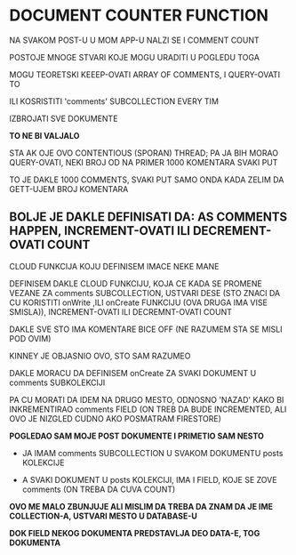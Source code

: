# DOCUMENT COUNTER FUNCTION

NA SVAKOM POST-U U MOM APP-U NALZI SE I COMMENT COUNT

POSTOJE MNOGE STVARI KOJE MOGU URADITI U POGLEDU TOGA

MOGU TEORETSKI KEEEP-OVATI ARRAY OF COMMENTS, I QUERY-OVATI TO

ILI KOSRISTITI 'comments' SUBCOLLECTION EVERY TIM

IZBROJATI SVE DOKUMENTE

**TO NE BI VALJALO**

STA AK OJE OVO CONTENTIOUS (SPORAN) THREAD; PA JA BIH MORAO QUERY-OVATI, NEKI BROJ OD NA PRIMER 1000 KOMENTARA SVAKI PUT

TO JE DAKLE 1000 COMMENTS, SVAKI PUT SAMO ONDA KADA ZELIM DA GETT-UJEM BROJ KOMENTARA

## BOLJE JE DAKLE DEFINISATI DA: AS COMMENTS HAPPEN, INCREMENT-OVATI ILI DECREMENT-OVATI COUNT

CLOUD FUNKCIJA KOJU DEFINISEM IMACE NEKE MANE

DEFINISEM DAKLE CLOUD FUNKCIJU, KOJA CE KADA SE PROMENE VEZANE ZA comments SUBCOLLECTION, USTVARI DESE (STO ZNACI DA CU KORISTITI onWrite ,ILI onCreate FUNKCIJU (OVA DRUGA IMA VISE SMISLA)), INCREMENT-OVATI ILI DECREMNT-OVATI COUNT

DAKLE SVE STO IMA KOMENTARE BICE OFF (NE RAZUMEM STA SE MISLI POD OVIM)

KINNEY JE OBJASNIO OVO, STO SAM RAZUMEO

DAKLE MORACU DA DEFINISEM onCreate ZA SVAKI DOKUMENT U comments SUBKOLEKCIJI

PA CU MORATI DA IDEM NA DRUGO MESTO, ODNOSNO 'NAZAD' KAKO BI INKREMENTIRAO comments FIELD (ON TREB DA BUDE INCREMENTED, ALI OVO JE NIZGLED CUDNO AKO POSMATRAM FIRESTORE)

**POGLEDAO SAM MOJE POST DOKUMENTE I PRIMETIO SAM NESTO**

- JA IMAM comments SUBCOLLECTION U SVAKOM DOKUMENTU posts KOLEKCIJE

- A SVAKI DOKUMENT U posts KOLEKCIJI, IMA I FIELD, KOJE SE ZOVE comments (ON TREBA DA CUVA COUNT)

**OVO ME MALO ZBUNJUJE ALI MISLIM DA TREBA DA ZNAM DA JE IME COLLECTION-A, USTVARI MESTO U DATABASE-U**

**DOK FIELD NEKOG DOKUMENTA PREDSTAVLJA DEO DATA-E, TOG DOKUMENTA**
